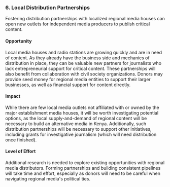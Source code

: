 ### 6. Local Distribution Partnerships

Fostering distribution partnerships with localized regional media houses can open new outlets for independent media producers to publish critical content.

#### Opportunity

Local media houses and radio stations are growing quickly and are in need of content. As they already have the business side and mechanics of distribution in place, they can be valuable new partners for journalists who lack entrepreneurial support for critical content. These partnerships will also benefit from collaboration with civil society organizations. Donors may provide seed money for regional media entities to support their larger businesses, as well as financial support for content directly.

#### Impact

While there are few local media outlets not affiliated with or owned by the major establishment media houses, it will be worth investigating potential options, as the local supply-and-demand of regional content will be necessary to build an alternative media in Kenya. Additionally, such distribution partnerships will be necessary to support other initiatives, including grants for investigative journalism (which will need distribution once finished).   

#### Level of Effort

Additional research is needed to explore existing opportunities with regional media distributors. Forming partnerships and building consistent pipelines will take time and effort, especially as donors will need to be careful when navigating regional media's political ties.
